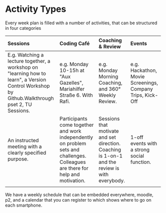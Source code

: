 # Activity Types

Every week plan is filled with a number of activities, that can be structured in four categories

| Sessions | Coding Café | Coaching & Review | Events |
| :--- | :--- | :--- | :--- |
| E.g. Watching a lecture together, a workshop on "learning how to learn", a Version Control Workshop by Github.Walkthrough pset 2, TU Sessions. | e.g. Monday 10-15h at "Aux Gazelles", Mariahilfer Straße 6. With Rafi.  | e.g. Monday Morning Coaching, and 360° Weekly Review. | e.g. Hackathon, Movie Screenings, Company Trips, Kick-Off |
| An instructed meeting with a clearly specified purpose. | Participants come together and work independently on problem sets and challenges. Colleagues are there for help and motivation. | Sessions that motivate and set direction. Coaching is 1-on-1 and the review is with everybody. | 1-off events with a strong social function. |
|  |  |  |  |

We have a weekly schedule that can be embedded everywhere, moodle, p2, and a calendar that you can register to which shows where to go on each smartphone.

